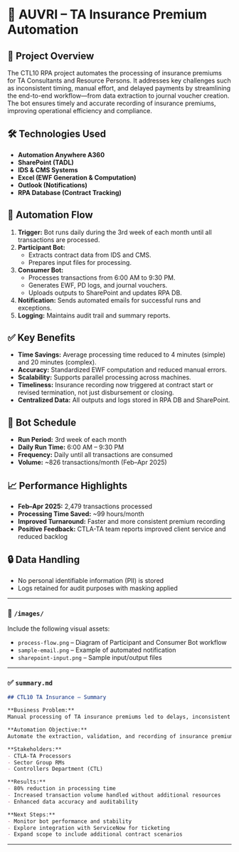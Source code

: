 # 🤖 AUVRI – TA Insurance Premium Automation

## 📌 Project Overview
The CTL10 RPA project automates the processing of insurance premiums for TA Consultants and Resource Persons. It addresses key challenges such as inconsistent timing, manual effort, and delayed payments by streamlining the end-to-end workflow—from data extraction to journal voucher creation. The bot ensures timely and accurate recording of insurance premiums, improving operational efficiency and compliance.

## 🛠 Technologies Used
- **Automation Anywhere A360**
- **SharePoint (TADL)**
- **IDS & CMS Systems**
- **Excel (EWF Generation & Computation)**
- **Outlook (Notifications)**
- **RPA Database (Contract Tracking)**

## 🔁 Automation Flow
1. **Trigger:** Bot runs daily during the 3rd week of each month until all transactions are processed.
2. **Participant Bot:**
   - Extracts contract data from IDS and CMS.
   - Prepares input files for processing.
3. **Consumer Bot:**
   - Processes transactions from 6:00 AM to 9:30 PM.
   - Generates EWF, PD logs, and journal vouchers.
   - Uploads outputs to SharePoint and updates RPA DB.
4. **Notification:** Sends automated emails for successful runs and exceptions.
5. **Logging:** Maintains audit trail and summary reports.

## ✅ Key Benefits
- **Time Savings:** Average processing time reduced to 4 minutes (simple) and 20 minutes (complex).
- **Accuracy:** Standardized EWF computation and reduced manual errors.
- **Scalability:** Supports parallel processing across machines.
- **Timeliness:** Insurance recording now triggered at contract start or revised termination, not just disbursement or closing.
- **Centralized Data:** All outputs and logs stored in RPA DB and SharePoint.

## 📅 Bot Schedule
- **Run Period:** 3rd week of each month
- **Daily Run Time:** 6:00 AM – 9:30 PM
- **Frequency:** Daily until all transactions are consumed
- **Volume:** ~826 transactions/month (Feb–Apr 2025)

## 📈 Performance Highlights
- **Feb–Apr 2025:** 2,479 transactions processed
- **Processing Time Saved:** ~99 hours/month
- **Improved Turnaround:** Faster and more consistent premium recording
- **Positive Feedback:** CTLA-TA team reports improved client service and reduced backlog

## 🔒 Data Handling
- No personal identifiable information (PII) is stored
- Logs retained for audit purposes with masking applied

---

### 📁 `/images/`
Include the following visual assets:
- `process-flow.png` – Diagram of Participant and Consumer Bot workflow
- `sample-email.png` – Example of automated notification
- `sharepoint-input.png` – Sample input/output files

---

### ✅ `summary.md`

```markdown
## CTL10 TA Insurance – Summary

**Business Problem:**
Manual processing of TA insurance premiums led to delays, inconsistent timing, and increased effort, especially during high-volume periods.

**Automation Objective:**
Automate the extraction, validation, and recording of insurance premiums to ensure timely, accurate, and scalable processing.

**Stakeholders:**
- CTLA-TA Processors
- Sector Group RMs
- Controllers Department (CTL)

**Results:**
- 80% reduction in processing time
- Increased transaction volume handled without additional resources
- Enhanced data accuracy and auditability

**Next Steps:**
- Monitor bot performance and stability
- Explore integration with ServiceNow for ticketing
- Expand scope to include additional contract scenarios
```

---

